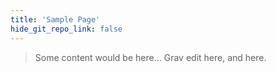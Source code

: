 ```yaml
---
title: 'Sample Page'
hide_git_repo_link: false
---
```


> Some content would be here... Grav edit here, and here.
